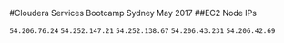 #Cloudera Services Bootcamp Sydney May 2017
##EC2 Node IPs

`54.206.76.24`
`54.252.147.21`
`54.252.138.67`
`54.206.43.231`
`54.206.42.69`